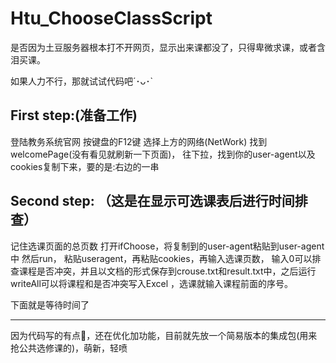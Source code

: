 # Htu_ChooseClassScript
是否因为土豆服务器根本打不开网页，显示出来课都没了，只得卑微求课，或者含泪买课。

如果人力不行，那就试试代码吧´･ᴗ･`
## First step:(准备工作)
登陆教务系统官网
按键盘的F12键
选择上方的网络(NetWork)
找到welcomePage(没有看见就刷新一下页面)，
往下拉，找到你的user-agent以及cookies复制下来，要的是:右边的一串
## Second step: （这是在显示可选课表后进行时间排查）
记住选课页面的总页数
打开ifChoose，将复制到的user-agent粘贴到user-agent中
然后run，
粘贴useragent，再粘贴cookies，再输入选课页数，
输入0可以排查课程是否冲突，并且以文档的形式保存到crouse.txt和result.txt中，之后运行writeAll可以将课程和是否冲突写入Excel
，选课就输入课程前面的序号。

下面就是等待时间了

___________
因为代码写的有点💩，还在优化加功能，目前就先放一个简易版本的集成包(用来抢公共选修课的)，萌新，轻喷
